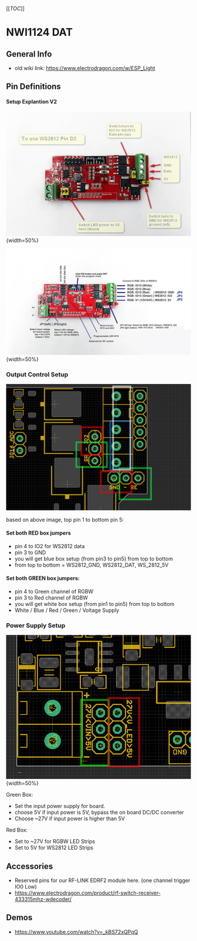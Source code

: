 

[[_TOC_]]

# NWI1124 DAT


## General Info 

- old wiki link: https://www.electrodragon.com/w/ESP_Light





## Pin Definitions 

#### Setup Explantion V2
![](02-30-17-13-03-2023.png){width=50%}

![](16-30-17-13-03-2023.png){width=50%}

### Output Control Setup 


![](06-58-16-27-02-2023.png)

based on above image, top pin 1 to bottom pin 5: 

#### Set both **RED** box jumpers

- pin 4 to IO2 for WS2812 data
- pin 3 to GND
- you will get blue box setup (from pin3 to pin5) from top to bottom
- from top to bottom = WS2812_GND, WS2812_DAT, WS_2812_5V

#### Set both **GREEN** box jumpers: 

  - pin 4 to Green channel of RGBW
  - pin 3 to Red   channel of RGBW
  - you will get white box setup (from pin1 to pin5) from top to bottom
  - White / Blue / Red / Green / Voltage Supply

### Power Supply Setup 

![](01-04-17-27-02-2023.png){width=50%}

Green Box: 

- Set the input power supply for board. 
- choose 5V if input power is 5V, bypass the on board DC/DC converter
- Choose ~27V if input power is higher than 5V

Red Box: 

- Set to ~27V for RGBW LED Strips
- Set to 5V for WS2812 LED Strips

## Accessories 
- Reserved pins for our RF-LINK EDRF2 module here. (one channel trigger IO0 Low)
- https://www.electrodragon.com/product/rf-switch-receiver-433315mhz-wdecoder/

## Demos 
- https://www.youtube.com/watch?v=_kBS72xQPqQ
